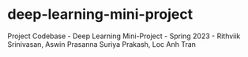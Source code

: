 # deep-learning-mini-project
Project Codebase - Deep Learning Mini-Project - Spring 2023 - Rithviik Srinivasan, Aswin Prasanna Suriya Prakash, Loc Anh Tran

